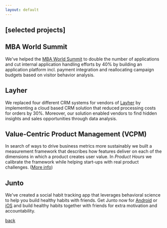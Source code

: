 ```yaml
---
layout: default
---
```


## [](#header-3)[selected projects]

## [](#header-2)MBA World Summit

We've helped the [MBA World Summit](http://mbaworldsummit.com/) to double the number of applications and cut internal application handling efforts by 40% by building an application platform incl. payment integration and reallocating campaign budgets based on visitor behavior analysis.

## [](#header-2)Layher
We replaced four different CRM systems for vendors of [Layher](http://www.layher-bautechnik.de/en/) by implementing a cloud based CRM solution that reduced processing costs for orders by 30%. Moreover, our solution enabled vendors to find hidden insights and sales opportunities through data analysis.

## [](#header-2)Value-Centric Product Management (VCPM)

In search of ways to drive business metrics more sustainably we built a measurement framework that describes how features deliver on each of the dimensions in which a product creates user value. In *Product Hours* we calibrate the framework while helping start-ups with real product challenges. ([More info](http://vcpm.org/))  


## [](#header-2)Junto

We've created a social habit tracking app that leverages behavioral science to help you build healthy habits with friends. Get Junto now for [Android](https://play.google.com/store/apps/details?id=io.pallab.junto) or [iOS](https://itunes.apple.com/us/app/junto-mutual-improvement/id1326121611?mt=8) and build healthy habits together with friends for extra motivation and accountability.   

[back](./)
